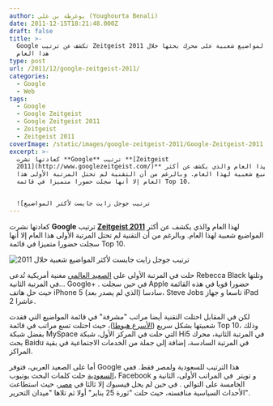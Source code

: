 ```yaml
---
author: يوغرطة بن علي (Youghourta Benali)
date: 2011-12-15T18:21:48.000Z
draft: false
title: >-
  Google تكشف عن ترتيب Zeitgeist 2011 لأكثر المواضيع شعبية على محرك بحثها خلال
  هذا العام
type: post
url: /2011/12/google-zeitgeist-2011/
categories:
  - Google
  - Web
tags:
  - Google
  - Google Zeitgeist
  - Google Zeitgeist 2011
  - Zeitgeist
  - Zeitgeist 2011
coverImage: /static/images/google-zeitgeist-2011/Google-Zeitgeist-2011.png
excerpt: >-
  كعادتها نشرت **Google** ترتيب **[Zeitgeist
  2011](http://www.googlezeitgeist.com/)** لهذا العام والذي يكشف عن أكثر
  المواضيع شعبية لهذا العام. وبالرغم من أن التقنية لم تحتل المرتبة الأولى هذا
  العام إلا أنها سجلت حضورا متميزا في قائمة Top 10.


  ![ترتيب جوجل زايت جايست لأكثر المواضيع
---
```

كعادتها نشرت **Google** ترتيب **[Zeitgeist 2011](http://www.googlezeitgeist.com/)** لهذا العام والذي يكشف عن أكثر المواضيع شعبية لهذا العام. وبالرغم من أن التقنية لم تحتل المرتبة الأولى هذا العام إلا أنها سجلت حضورا متميزا في قائمة Top 10.

![ترتيب جوجل زايت جايست لأكثر المواضيع شعبية خلال 2011](/static/images/google-zeitgeist-2011/Google-Zeitgeist-2011.png)

حلت في المرتبة الأولى على [الصعيد العالمي](http://www.googlezeitgeist.com/ar/top-lists/global/fastest-rising) مغنية أمريكية تُدعى Rebecca Black وتلتها في المرتبة الثانية... Google+ . في حين سجلت Apple حضورا قويا في هذه القائمة حيث حل هاتف iPhone 5 (الذي لم يصدر بعد) سادسا، Steve Jobs تاسعا و جهاز iPad 2 عاشرا.

لكن في المقابل احتلت التقنية أيضا مراتب "مشرفة" في قائمة المواضيع التي فقدت شعبيتها بشكل سريع ([الأسرع هبوطا](http://www.googlezeitgeist.com/en/top-lists/global/fastest-fallin))، حيث احتلت تسع مراتب في قائمة Top 10، وذلك بفضل شبكة MySpace التي حلت في المركز الأول، شبكة Hi5 في المرتبة الثانية، محرك بحث Baidu في المرتبة السادسة، إضافة إلى جملة من الخدمات الاجتماعية في بقية المراكز.

أما على الصعيد العربي، فتوفر Google هذا الترتيب للسعودية ولمصر فقط. ففي [السعودية](http://www.googlezeitgeist.com/ar/top-lists/sa/fastest-rising-searches) حلت كلمات البحث يوتيوب، Facebook و تويتر  في المراتب الأولى، الثانية و الخامسة على التوالي . في حين لم يحل فيسبوك إلا ثالثا في [مصر](http://www.googlezeitgeist.com/ar/top-lists/eg/fastest-rising-searches)، حيث استطاعت الأحداث السياسية منافسته، حيث حلت "ثورة 25 يناير" أولا ثم تلاها "ميدان التحرير".
